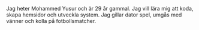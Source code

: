    Jag heter Mohammed Yusur och är 29 år gammal. 
   Jag vill lära mig att koda, skapa hemsidor och utveckla system.
   Jag gillar dator spel, umgås med vänner och kolla på fotbollsmatcher.
